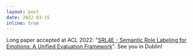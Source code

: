 ```yaml
---
layout: post
date: 2022-03-15
inline: true
---
```


Long paper accepted at ACL 2022: "[SRL4E - Semantic Role Labeling for Emotions: A Unified Evaluation Framework](https://aclanthology.org/2022.acl-long.314/)". See you in Dublin!

